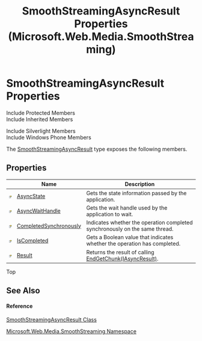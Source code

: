﻿---
title: SmoothStreamingAsyncResult Properties (Microsoft.Web.Media.SmoothStreaming)
TOCTitle: SmoothStreamingAsyncResult Properties
ms:assetid: Properties.T:Microsoft.Web.Media.SmoothStreaming.SmoothStreamingAsyncResult
ms:mtpsurl: https://msdn.microsoft.com/en-us/library/microsoft.web.media.smoothstreaming.smoothstreamingasyncresult_properties(v=VS.95)
ms:contentKeyID: 46307910
ms.date: 05/31/2012
mtps_version: v=VS.95
---

# SmoothStreamingAsyncResult Properties

Include Protected Members  
Include Inherited Members  

Include Silverlight Members  
Include Windows Phone Members  

The [SmoothStreamingAsyncResult](smoothstreamingasyncresult-class-microsoft-web-media-smoothstreaming.md) type exposes the following members.

## Properties

<table>
<thead>
<tr class="header">
<th> </th>
<th>Name</th>
<th>Description</th>
</tr>
</thead>
<tbody>
<tr class="odd">
<td><img src="images/Dd565996.pubproperty(en-us,VS.90).gif" title="Public property" alt="Public property" /></td>
<td><a href="smoothstreamingasyncresult-asyncstate-property-microsoft-web-media-smoothstreaming.md">AsyncState</a></td>
<td>Gets the state information passed by the application.</td>
</tr>
<tr class="even">
<td><img src="images/Dd565996.pubproperty(en-us,VS.90).gif" title="Public property" alt="Public property" /></td>
<td><a href="smoothstreamingasyncresult-asyncwaithandle-property-microsoft-web-media-smoothstreaming.md">AsyncWaitHandle</a></td>
<td>Gets the wait handle used by the application to wait.</td>
</tr>
<tr class="odd">
<td><img src="images/Dd565996.pubproperty(en-us,VS.90).gif" title="Public property" alt="Public property" /></td>
<td><a href="smoothstreamingasyncresult-completedsynchronously-property-microsoft-web-media-smoothstreaming.md">CompletedSynchronously</a></td>
<td>Indicates whether the operation completed synchronously on the same thread.</td>
</tr>
<tr class="even">
<td><img src="images/Dd565996.pubproperty(en-us,VS.90).gif" title="Public property" alt="Public property" /></td>
<td><a href="smoothstreamingasyncresult-iscompleted-property-microsoft-web-media-smoothstreaming.md">IsCompleted</a></td>
<td>Gets a Boolean value that indicates whether the operation has completed.</td>
</tr>
<tr class="odd">
<td><img src="images/Dd565996.pubproperty(en-us,VS.90).gif" title="Public property" alt="Public property" /></td>
<td><a href="smoothstreamingasyncresult-result-property-microsoft-web-media-smoothstreaming.md">Result</a></td>
<td>Returns the result of calling <a href="trackinfo-endgetchunk-method-microsoft-web-media-smoothstreaming_1.md">EndGetChunk(IAsyncResult)</a>.</td>
</tr>
</tbody>
</table>


Top

## See Also

#### Reference

[SmoothStreamingAsyncResult Class](smoothstreamingasyncresult-class-microsoft-web-media-smoothstreaming.md)

[Microsoft.Web.Media.SmoothStreaming Namespace](microsoft-web-media-smoothstreaming-namespace_1.md)

